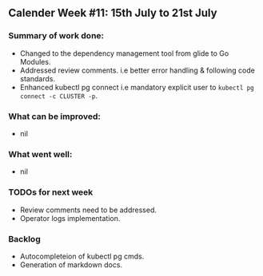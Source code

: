 ## Calender Week #11: 15th July to 21st July

### Summary of work done: 

- Changed to the dependency management tool from glide to Go Modules.
- Addressed review comments. i.e better error handling & following code standards.
- Enhanced kubectl pg connect i.e mandatory explicit user to ```kubectl pg connect -c CLUSTER -p```.
 
### What can be improved:

- nil

### What went well:

- nil
  
### TODOs for next week

- Review comments need to be addressed.
- Operator logs implementation.

### Backlog

- Autocompleteion of kubectl pg cmds.
- Generation of markdown docs.

